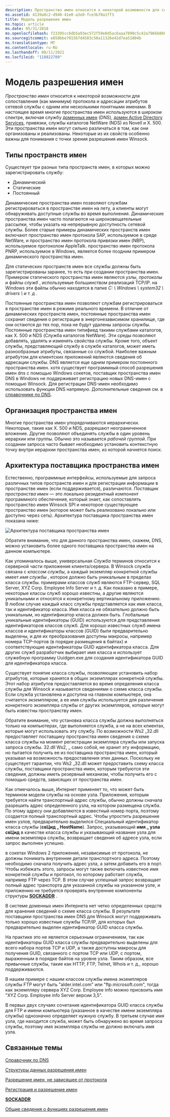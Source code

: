 ```yaml
---
description: Пространство имен относится к некоторой возможности для сопоставления (как минимум) протокола и адресации атрибутов сетевой службы с одним или несколькими понятными именами.
ms.assetid: 4139a8c2-d940-41e0-a3e8-fce3b70a1ff3
title: Модель разрешения имен
ms.topic: article
ms.date: 05/31/2018
ms.openlocfilehash: f23395cc6db5a93ec572f59e0d5ac6aaa7890c5c42a7966b86601eb190a54796
ms.sourcegitcommit: e858bbe701567d4583c50a11326e42d7ea51804b
ms.translationtype: MT
ms.contentlocale: ru-RU
ms.lasthandoff: 08/11/2021
ms.locfileid: "118822789"
---
```

# <a name="name-resolution-model"></a>Модель разрешения имен

*Пространство имен* относится к некоторой возможности для сопоставления (как минимум) протокола и адресации атрибутов сетевой службы с одним или несколькими понятными именами. В настоящее время многие пространства имен используются в широком спектре, включая службу [доменных имен](../dns/dns-start-page.md) (DNS), [домен Active Directory Services](../ad/active-directory-domain-services.md), привязки, службы каталогов NetWare (NDS) из Novell и X. 500. Эти пространства имен могут сильно различаться в том, как они организованы и реализованы. Некоторые из их свойств особенно важны для понимания с точки зрения разрешения имен Winsock.

## <a name="types-of-namespaces"></a>Типы пространств имен

Существует три разных типа пространств имен, в которых можно зарегистрировать службу:

-   Динамический
-   Статические
-   Постоянный

Динамические пространства имен позволяют службам регистрироваться в пространстве имен на лету, а клиенты могут обнаруживать доступные службы во время выполнения. Динамические пространства имен часто полагаются на широковещательные рассылки, чтобы указать на непрерывную доступность сетевой службы. Более старые примеры динамических пространств имен включают пространство имен протокола SAP, используемое в среде NetWare, и пространство имен протокола привязки имен (NBP), используемое протоколом AppleTalk. пространство имен протокола PNRP, используемое в Windows, является более поздним примером динамического пространства имен.

Для статических пространств имен все службы должны быть зарегистрированы заранее, то есть при создании пространства имен. Примером статического пространства имен являются *узлы*, *протоколы* и файлы *служб* , используемые большинством реализаций TCP/IP. на Windows эти файлы обычно находятся в папке *C: \\ Windows \\ system32 \\ drivers \\ и т. д* .

Постоянные пространства имен позволяют службам регистрироваться в пространстве имен в режиме реального времени. В отличие от динамических пространств имен, постоянные пространства имен сохранит сведения о регистрации в энергонезависимом хранилище, где они остаются до тех пор, пока не будут удалены запросы службы. Постоянные пространства имен типифиед такими службами каталогов, как X. 500 и NDS (Служба каталогов NetWare). Эти среды позволяют добавлять, удалять и изменять свойства службы. Кроме того, объект службы, представляющий службу в службе каталогов, может иметь разнообразные атрибуты, связанные со службой. Наиболее важным атрибутом для клиентских приложений являются сведения об адресации службы. DNS является еще одним примером постоянного пространства имен. хотя существует программный способ разрешения имен dns с помощью Windows сокетов, поставщик пространства имен DNS в Windows не поддерживает регистрацию новых DNS-имен с помощью Winsock. Для регистрации DNS-имен необходимо использовать функции DNS напрямую. Дополнительные сведения см. в [справочнике по DNS](../dns/dns-reference.md).

## <a name="namespace-organization"></a>Организация пространства имен

Многие пространства имен упорядочиваются иерархически. Некоторые, такие как X. 500 и NDS, разрешают неограниченное вложение. Другие позволяют объединять службы в один уровень иерархии или группы. Обычно это называется *рабочей группой*. При создании запроса часто бывает необходимо установить контекстную точку внутри иерархии пространства имен, из которой начнется поиск.

## <a name="namespace-provider-architecture"></a>Архитектура поставщика пространства имен

Естественно, программные интерфейсы, используемые для запроса различных типов пространств имен и для регистрации информации в пространстве имен (если поддерживается), различаются. *Поставщик пространства имен* — это локально резидентный компонент программного обеспечения, который знает, как сопоставлять пространство имен Winsock SPI и некоторое существующее пространство имен (которое может быть реализовано локально или доступно через сеть). Архитектура поставщика пространства имен показана ниже:

![Архитектура поставщика пространства имен](images/ovrvw3-1.png)

Обратите внимание, что для данного пространства имен, скажем, DNS, можно установить более одного поставщика пространства имен на данном компьютере.

Как упоминалось выше, универсальная *Служба* терминов относится к серверной части приложения клиента/сервера. В Winsock служба связана с *классом службы*, а каждый экземпляр конкретной службы имеет *имя службы* , которое должно быть уникальным в пределах класса службы. примерами классов служб являются FTP-сервер, SQL Server, XYZ Corp. Employee Info Server и т. д. Как показано в примере, некоторые классы служб хорошо известны, а другие являются уникальными и относятся к конкретному вертикальному приложению. В любом случае каждый класс службы представляется как имя класса, так и идентификатор класса. Имя класса не обязательно должно быть уникальным, но идентификатор класса должен быть. Глобальные уникальные идентификаторы (GUID) используются для представления идентификаторов классов служб. Для хорошо известных служб имена классов и идентификаторы классов (GUID) были предварительно выделены, и для их преобразования доступны макросы, например номера TCP-портов (в порядке размещения в байтах) и соответствующие идентификаторы GUID идентификатора класса. Для других служб разработчик выбирает имя класса и использует служебную программу Uuidgen.exe для создания идентификатора GUID для идентификатора класса.

Существует понятие класса службы, позволяющее установить набор атрибутов, которые хранятся в общих экземплярах конкретной службы. Этот набор атрибутов предоставляется во время определения класса службы для Winsock и называется сведениями о схеме класса службы. Если служба установлена и доступна на главном компьютере, она считается *экземпляром*, а ее имя службы используется для различения конкретного экземпляра службы от других экземпляров, которые могут быть известны пространству имен.

Обратите внимание, что установка класса службы должна выполняться только на компьютерах, где выполняется служба, а не на всех клиентах, которые могут использовать эту службу. По возможности Ws2 \_32.dll предоставляет поставщику пространства имен сведения о схеме класса службы на момент регистрации экземпляра службы или запуска запроса службы. 32.dll Ws2, \_ само собой, не хранит эту информацию, но пытается получить ее из поставщика пространства имен, который указывал на возможность предоставления этих данных. Поскольку не существует гарантии, что Ws2 \_32.dll может предоставить схему класса службы, поставщики пространства имен, которым требуются эти сведения, должны иметь резервный механизм, чтобы получить его с помощью средств, зависящих от пространства имен.

Как отмечалось выше, Интернет применяет то, что может быть термином модели службы на основе узла. Приложения, которым требуется найти транспортный адрес службы, обычно должны сначала разрешить адрес определенного узла, на котором размещена служба. По этому адресу они добавляются в известный номер порта, поэтому создается полный транспортный адрес. Чтобы упростить разрешение имен узлов, предварительно выделился Специальный идентификатор класса службы (**свЦид \_ HostName**). Запрос, указывающий **имя \_ узла свЦид** в качестве класса службы и указывающий название узла для имени экземпляра службы, возвращает сведения об адресе узла, если запрос выполнен успешно.

в сокетах Windows 2 приложения, независимые от протокола, не должны понимать внутренние детали транспортного адреса. Поэтому необходимо сначала получить адрес узла, а затем добавить его в порт. Чтобы избежать этого, запросы могут также включать известное имя конкретной службы и протокол, по которому работает служба, например FTP через TCP. В этом случае успешный запрос возвращает полный адрес транспорта для указанной службы на указанном узле, и приложению не требуется проверять внутренние компоненты структуры [**SOCKADDR**](sockaddr-2.md) .

В системе доменных имен Интернета нет четко определенных средств для хранения сведений о схеме класса службы. В результате поставщики пространства имен DNS для Winsock могут поддерживать только хорошо известные службы TCP/IP, для которых был предварительно выделен идентификатор GUID класса службы.

На практике это не является серьезным ограничением, так как идентификаторы GUID класса службы предварительно выделены для всего набора портов TCP и UDP, а также доступны макросы для получения GUID, связанного с портом TCP или UDP, с портом, выраженным в порядке байтов на уровне узла. Таким образом, все привычные службы, такие как HTTP, FTP, Telnet, Whois и т. д., хорошо поддерживаются.

В нашем примере с нашим классом службы имена экземпляров службы FTP могут быть "alder.intel.com" или "ftp.microsoft.com", тогда как экземпляру сервера XYZ Corp. Employee info можно присвоить имя "XYZ Corp. Employee info Server версии 3,5".

В первых двух случаях сочетание идентификатора GUID класса службы для FTP и имени компьютера (указанное в качестве имени экземпляра службы) однозначно определяет нужную службу. В третьем случае имя узла, где находится служба, может быть обнаружено во время запроса службы, поэтому имя экземпляра службы не должно включать имя узла.

## <a name="related-topics"></a>Связанные темы

<dl> <dt>

[Справочник по DNS](../dns/dns-reference.md)
</dt> <dt>

[Структуры данных разрешения имен](name-resolution-data-structures-2.md)
</dt> <dt>

[Разрешение имен, не зависящее от протокола](protocol-independent-name-resolution-2.md)
</dt> <dt>

[Регистрация и разрешение имен](registration-and-name-resolution-2.md)
</dt> <dt>

[**SOCKADDR**](sockaddr-2.md)
</dt> <dt>

[Общие сведения о функциях разрешения имен](summary-of-name-resolution-functions-2.md)
</dt> </dl>

 

 

